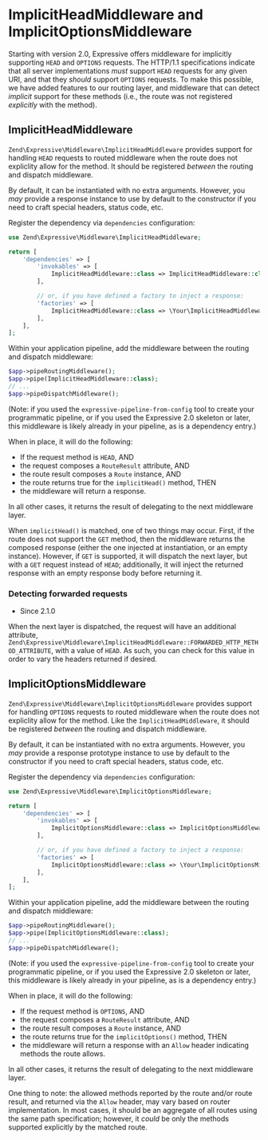 # ImplicitHeadMiddleware and ImplicitOptionsMiddleware

Starting with version 2.0, Expressive offers middleware for implicitly
supporting `HEAD` and `OPTIONS` requests. The HTTP/1.1 specifications indicate
that all server implementations _must_ support `HEAD` requests for any given
URI, and that they _should_ support `OPTIONS` requests. To make this possible,
we have added features to our routing layer, and middleware that can detect
_implicit_  support for these methods (i.e., the route was not registered
_explicitly_ with the method).

## ImplicitHeadMiddleware

`Zend\Expressive\Middleware\ImplicitHeadMiddleware` provides support for
handling `HEAD` requests to routed middleware when the route does not expliclity
allow for the method. It should be registered _between_ the routing and dispatch
middleware.

By default, it can be instantiated with no extra arguments. However, you _may_
provide a response instance to use by default to the constructor if you need to
craft special headers, status code, etc.

Register the dependency via `dependencies` configuration:

```php
use Zend\Expressive\Middleware\ImplicitHeadMiddleware;

return [
    'dependencies' => [
        'invokables' => [
            ImplicitHeadMiddleware::class => ImplicitHeadMiddleware::class,
        ],

        // or, if you have defined a factory to inject a response:
        'factories' => [
            ImplicitHeadMiddleware::class => \Your\ImplicitHeadMiddlewareFactory::class,
        ],
    ],
];
```

Within your application pipeline, add the middleware between the routing and
dispatch middleware:

```php
$app->pipeRoutingMiddleware();
$app->pipe(ImplicitHeadMiddleware::class);
// ...
$app->pipeDispatchMiddleware();
```

(Note: if you used the `expressive-pipeline-from-config` tool to create your
programmatic pipeline, or if you used the Expressive 2.0 skeleton or later, this
middleware is likely already in your pipeline, as is a dependency entry.)

When in place, it will do the following:

- If the request method is `HEAD`, AND
- the request composes a `RouteResult` attribute, AND
- the route result composes a `Route` instance, AND
- the route returns true for the `implicitHead()` method, THEN
- the middleware will return a response.

In all other cases, it returns the result of delegating to the next middleware
layer.

When `implicitHead()` is matched, one of two things may occur. First, if the
route does not support the `GET` method, then the middleware returns the
composed response (either the one injected at instantiation, or an empty
instance). However, if `GET` is supported, it will dispatch the next layer, but
with a `GET` request instead of `HEAD`; additionally, it will inject the
returned response with an empty response body before returning it.

### Detecting forwarded requests

- Since 2.1.0

When the next layer is dispatched, the request will have an additional
attribute, `Zend\Expressive\Middleware\ImplicitHeadMiddleware::FORWARDED_HTTP_METHOD_ATTRIBUTE`,
with a value of `HEAD`. As such, you can check for this value in order to vary
the headers returned if desired.

## ImplicitOptionsMiddleware

`Zend\Expressive\Middleware\ImplicitOptionsMiddleware` provides support for
handling `OPTIONS` requests to routed middleware when the route does not
expliclity allow for the method. Like the `ImplicitHeadMiddleware`, it should be
registered _between_ the routing and dispatch middleware.

By default, it can be instantiated with no extra arguments. However, you _may_
provide a response prototype instance to use by default to the constructor if
you need to craft special headers, status code, etc.

Register the dependency via `dependencies` configuration:

```php
use Zend\Expressive\Middleware\ImplicitOptionsMiddleware;

return [
    'dependencies' => [
        'invokables' => [
            ImplicitOptionsMiddleware::class => ImplicitOptionsMiddleware::class,
        ],

        // or, if you have defined a factory to inject a response:
        'factories' => [
            ImplicitOptionsMiddleware::class => \Your\ImplicitOptionsMiddlewareFactory::class,
        ],
    ],
];
```

Within your application pipeline, add the middleware between the routing and
dispatch middleware:

```php
$app->pipeRoutingMiddleware();
$app->pipe(ImplicitOptionsMiddleware::class);
// ...
$app->pipeDispatchMiddleware();
```

(Note: if you used the `expressive-pipeline-from-config` tool to create your
programmatic pipeline, or if you used the Expressive 2.0 skeleton or later, this
middleware is likely already in your pipeline, as is a dependency entry.)

When in place, it will do the following:

- If the request method is `OPTIONS`, AND
- the request composes a `RouteResult` attribute, AND
- the route result composes a `Route` instance, AND
- the route returns true for the `implicitOptions()` method, THEN
- the middleware will return a response with an `Allow` header indicating
  methods the route allows.

In all other cases, it returns the result of delegating to the next middleware
layer.

One thing to note: the allowed methods reported by the route and/or route
result, and returned via the `Allow` header,  may vary based on router
implementation. In most cases, it should be an aggregate of all routes using the
same path specification; however, it *could* be only the methods supported
explicitly by the matched route.
